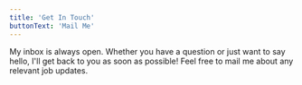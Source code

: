 ```yaml
---
title: 'Get In Touch'
buttonText: 'Mail Me'
---
```


My inbox is always open. Whether you have a question or just want to say hello, I'll get back to you as soon as possible! Feel free to mail me about any relevant job updates.
